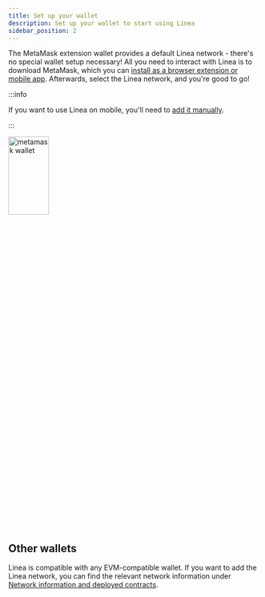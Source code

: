 ```yaml
---
title: Set up your wallet
description: Set up your wallet to start using Linea
sidebar_position: 2
---
```


The MetaMask extension wallet provides a default Linea network - there's no special wallet setup necessary! All you need to interact with Linea is to download MetaMask, which you can [install as a browser extension or mobile app](https://metamask.io/download/). Afterwards, select the Linea network, and you're good to go!

:::info

If you want to use Linea on mobile, you'll need to [add it manually](https://support.metamask.io/hc/en-us/articles/360043227612-How-to-add-a-custom-network-RPC#h_01G63GGJ83DGDRCS2ZWXM37CV5).

:::

<img src="/img/metamaskwallet.png" alt="metamask wallet" width="40%" height="20%"/>

## Other wallets

Linea is compatible with any EVM-compatible wallet. If you want to add the Linea network, you can find the relevant network information under [Network information and deployed contracts](../developers/useful-info.md#network-information).

<!--markdown-link-check-enable -->
